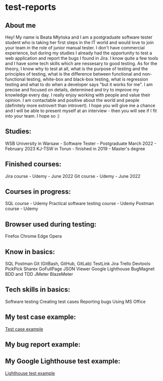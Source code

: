 # test-reports

## About me

Hey! 
My name is Beata Młyńska and I am a postgraduate software tester student who is taking her first steps in the IT world and would love to join your team in the role of junior manual tester. I don't have commercial experience, but during my studies I already had the opportunity to test a web application and report the bugs I found in Jira. I know quite a few tools and I have some tech skills which are nessesary to good testing. As for the theory, I know why to test at all, what is the purpose of testing and the principles of testing, what is the difference between functional and non-functional testing, white-box and black-box testing, what is regression testing and what to do when a developer says "but it works for me".  I am precise and focused on details, determined and try to improve my knowledge every day. I really enjoy working with people and value their opinion. I am contactable and positive about the world and people (definitely more extrovert than introvert). I hope you will give me a chance and I will be able to present myself at an interview - then you will see if I fit into your team. I hope so :)

## Studies:
WSB University in Warsaw - Software Tester - Postgraduate
March 2022 - February 2023
KJ-TSW in Torun - finished in 2019 - Master's degree

## Finished courses:
Jira course - Udemy - June 2022
Git course - Udemy - June 2022

## Courses in progress:
SQL course - Udemy
Practical software testing course - Udemy
Postman course - Udemy

## Browser used during testing:
Firefox
Chrome
Edge
Opera

## Know in basics:
SQL
Postman
Git (GitBash, GitHub, GitLab)
TestLink
Jira
Trello
Devtools
PickPick
Sharex
GoFullPage
JSON Viewer
Google Lighthouse
BugMagnet
BDD and TDD
JMeter
BlazeMeter

## Tech skills in basics:
Software testing
Creating test cases
Reporting bugs
Using MS Office

## My test case example:
[Test case example](https://github.com/beatamlynska/test-reports/blob/b640dc9345d206397fcddb7e9bf4a3f2f1968d79/Images/Test_case.jpg)

## My bug report example:

## My Google Lighthouse test example: 
[Lighthouse test example](https://github.com/beatamlynska/test-reports/blob/dce0306d8f324739a9e75010250e7b3db9fe95d9/Images/Lighthouse_test.jpg)
